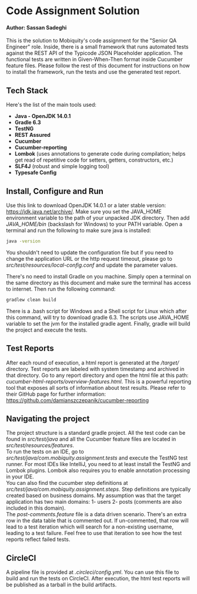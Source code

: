 # Code Assignment Solution

#### Author: Sassan Sadeghi

This is the solution to Mobiquity's code assignment for the "Senior QA Engineer" role. Inside, there is a small framework that runs automated tests against the REST API of the Typicode JSON Placeholder application. The functional tests are written in Given-When-Then format inside Cucumber feature files. Please follow the rest of this document for instructions on how to install the framework, run the tests and use the generated test report.
 


## Tech Stack
Here's the list of the main tools used:
-  **Java - OpenJDK 14.0.1**
-  **Gradle 6.3**
-  **TestNG**
-  **REST Assured**
-  **Cucumber**
-  **Cucumber-reporting**
-  **Lombok** (uses annotations to generate code during compilation; helps get read of repetitive code for setters, getters, constructors, etc.)
-  **SLF4J** (robust and simple logging tool)
-  **Typesafe Config**






## Install, Configure and Run

Use this link to download OpenJDK 14.0.1 or a later stable version: https://jdk.java.net/archive/. Make sure you set the JAVA_HOME environment variable to the path of your unpacked JDK directory. Then add *JAVA_HOME/bin* (backslash for Windows) to your PATH variable. Open a terminal and run the following to make sure java is installed:
 
```bash
java -version
```

You shouldn't need to update the configuration file but if you need to change the application URL or the http request timeout, please go to *src/test/resources/local-config.conf* and update the parameter values.

There's no need to install Gradle on you machine. Simply open a terminal on the same directory as this document and make sure the terminal has access to internet. Then run the following command:

```bash
gradlew clean build
```

There is a .bash script for Windows and a Shell script for Linux which after this command, will try to download gradle 6.3. The scripts use JAVA_HOME variable to set the jvm for the installed gradle agent. Finally, gradle will build the project and execute the tests.

## Test Reports
After each round of execution, a html report is generated at the */target/* directory. Test reports are labeled with system timestamp and archived in that directory. Go to any report directory and open the html file at this path: *cucumber-html-reports/overview-features.html*. This is a powerful reporting tool that exposes all sorts of information about test results. Please refer to their GitHub page for further information: https://github.com/damianszczepanik/cucumber-reporting  

## Navigating the project
The project structure is a standard gradle project. All the test code can be found in *src/test/java* and all the Cucumber feature files are located in *src/test/resources/features*. 
<br>To run the tests on an IDE, go to *src/test/java/com.mobiquity.assignment.tests* and execute the TestNG test runner. For most IDEs like IntelliJ, you need to at least install the TestNG and Lombok plugins. Lombok also requires you to enable annotation processing in your IDE. 
<br> You can also find the cucumber step definitions at *src/test/java/com.mobiquity.assignment.steps*. Step definitions are typically created based on business domains. My assumption was that the target application has two main domains: 1- users 2- posts (comments are also included in this domain).
<br> The *post-comments.feature* file is a data driven scenario. There's an extra row in the data table that is commented out. If un-commented, that row will lead to a test iteration which will search for a non-existing username, leading to a test failure. Feel free to use that iteration to see how the test reports reflect failed tests. 


## CircleCI
A pipeline file is provided at *.circleci/config.yml*. You can use this file to build and run the tests on CircleCI. After execution, the html test reports will be published as a tarball in the build artifacts.